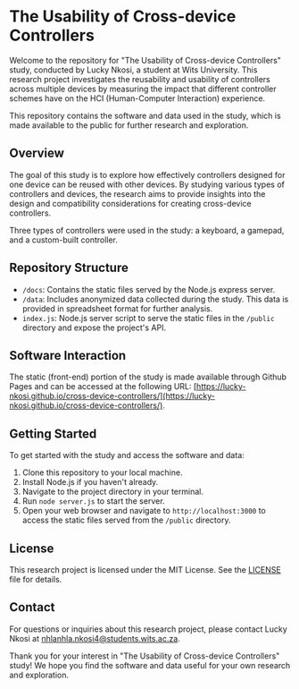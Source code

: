 # The Usability of Cross-device Controllers

Welcome to the repository for "The Usability of Cross-device Controllers" study, conducted by Lucky Nkosi, a student at Wits University. This research project investigates the reusability and usability of controllers across multiple devices by measuring the impact that different controller schemes have on the HCI (Human-Computer Interaction) experience.

This repository contains the software and data used in the study, which is made available to the public for further research and exploration.

## Overview

The goal of this study is to explore how effectively controllers designed for one device can be reused with other devices. By studying various types of controllers and devices, the research aims to provide insights into the design and compatibility considerations for creating cross-device controllers.

Three types of controllers were used in the study: a keyboard, a gamepad, and a custom-built controller.

## Repository Structure

- `/docs`: Contains the static files served by the Node.js express server.
- `/data`: Includes anonymized data collected during the study. This data is provided in spreadsheet format for further analysis.
- `index.js`: Node.js server script to serve the static files in the `/public` directory and expose the project's API.

## Software Interaction

The static (front-end) portion of the study is made available through Github Pages and can be accessed at the following URL: [https://lucky-nkosi.github.io/cross-device-controllers/](https://lucky-nkosi.github.io/cross-device-controllers/).

## Getting Started

To get started with the study and access the software and data:

1. Clone this repository to your local machine.
2. Install Node.js if you haven't already.
3. Navigate to the project directory in your terminal.
4. Run `node server.js` to start the server.
5. Open your web browser and navigate to `http://localhost:3000` to access the static files served from the `/public` directory.

## License

This research project is licensed under the MIT License. See the [LICENSE](LICENSE) file for details.

## Contact

For questions or inquiries about this research project, please contact Lucky Nkosi at [nhlanhla.nkosi4@students.wits.ac.za](mailto:nhlanhla.nkosi4@students.wits.ac.za).

Thank you for your interest in "The Usability of Cross-device Controllers" study! We hope you find the software and data useful for your own research and exploration.
